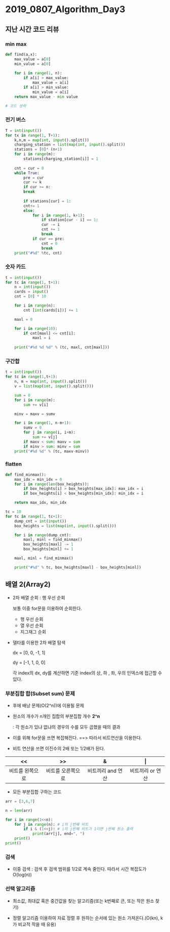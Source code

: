# 2019_0807_Algorithm_Day3

## 지난 시간 코드 리뷰

### min max

```python
def find(a,x):
    max_value = a[0]
    min_value = a[0]
    
    for i in range(1, n):
        if a[i] > max_value:
            max_value = a[i]
        if a[i] > min_value:
            min_value = a[i]
    return max_value - min value

# 코드 생략
```



### 전기 버스

```python
T = int(input())
for tx in range(1, T+1):
    k,n,m = map(int, input().split())
    charging_station = list(map(int, input().split())
    stations = [0]* (n+1)
    for i in range(m):
    	stations[charging_station[i]] = 1
                            
    cnt = cur = 0
    while True:
        pre = cur
        cur += k
        if cur >= n:
        break
        
        if stations[cur] = 1:
        cnt+= 1
        else:
            for i in range(1, k+1):
                if station[cur - i] == 1:
                cur -= i
                cnt += 1
                break
            if cur == pre:
                cnt = 0
                break
    print("#%d" %tc, cnt)
```



### 숫자 카드

```python
t = int(input())
for tc in range(1, t+1):
    n = int(input())
    cards = input()
    cnt = [0] * 10

    for i in range(n):
        cnt [int(cards[i])] += 1

    maxl = 0

    for i in range(10):
        if cnt[maxl] <= cnt[i]:
            maxl = i
    
    print("#%d %d %d" % (tc, maxl, cnt[maxl]))
```



### 구간합

```python
t = int(input())
for tc in range(1,t+1):
    n, m = map(int, input().split())
    v = list(map(int, input().split()))

    sum = 0
    for i in range(m):
        sum += v[i]

    minv = maxv = sumv

    for i in range(1, n-m+1):
        sumv = 0
        for j in range(i, i+m):
            sum += v[j]
        if maxv < sum: maxv = sum
        if minv > sum: minv = sum
    print("#%d %d" % (tc, maxv-minv))
```



### flatten

```python
def find_minmax():
    max_idx = min_idx = 0
    for i in range(len(box_heights)):
        if box_heights[i] > box_heights[max_idx]: max_idx = i
        if box_heights[i] < box_heights[min_idx]: min_idx = i

    return max_idx, min_idx

tc = 10
for tc in range(1, tc+1):
    dump_cnt = int(input())
    box_heights = list(map(int, input().split()))

    for i in range(dump_cnt):
        maxl, minl = find_minmax()
        box_heights[maxl] -= 1
        box_heights[minl] += 1

    maxl, minl = find_minmax()

    print("#%d" % tc, box_heights[maxl] - box_heights[minl])
```





## 배열 2(Array2)

- 2차 배열 순회 : 행 우선 순회

  보통 이중 for문을 이용하여 순회한다.

  - 행 우선 순회
  - 열 우선 순회
  - 지그재그 순회

- 델타를 이용한 2차 배열 탐색

  dx = [0, 0, -1, 1]

  dy = [-1, 1, 0, 0]

  각 index의 dx, dy를 계산하면 기준 index의 상, 하 , 좌, 우의 인덱스에 접근할 수 있다.

  

### 부분집합 합(Subset sum) 문제

- 후에 배낭 문제(O(2^n))에 이용될 문제

- 원소의 개수가 n개인 집합의 부분집합 개수 **2^n**

  : 각 원소가 있냐 없냐의 경우의 수를 모두 곱했을 때의 결과

- 이를 위해 for문을 쓰면 복잡해진다. ==> 따라서 비트연산을 이용한다.

- 비트 연산을 쓰면 이진수의 2배 또는 1/2배가 된다.

|       <<        |        >>         |         &         |        \|        |
| :-------------: | :---------------: | :---------------: | :--------------: |
| 비트를 왼쪽으로 | 비트를 오른쪽으로 | 비트끼리 and 연산 | 비트끼리 or 연산 |

- 모든 부분집합 구하는 코드

```python
arr = [3,6,7]

n = len(arr)

for i in range(1<<n):
    for j in range(n): # i의 j번째 비트
        if i & (1<<j): # i의 j번째 비트가 1이면 j번째 원소 출력
            print(arr[j], end=", ")
    print()
print()
```



### 검색

- 이중 검색 : 검색 후 검색 범위를 1/2로 계속 줄인다. 따라서 시간 복잡도가 O(log(n))



### 선택 알고리즘

- 최소값, 최대값 혹은 중간값을 찾는 알고리즘(또는 k번째로 큰, 또는 작은 원소 찾기)

- 정렬 알고리즘 이용하여 자료 정렬 후 원하는 순서에 있는 원소 가져온다.(O(kn), k가 비교적 작을 때 유용)